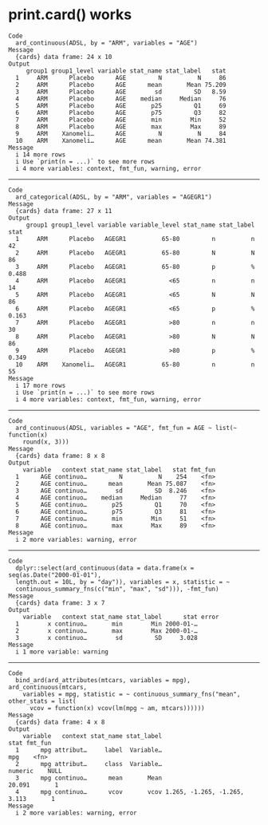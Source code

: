 # print.card() works

    Code
      ard_continuous(ADSL, by = "ARM", variables = "AGE")
    Message
      {cards} data frame: 24 x 10
    Output
         group1 group1_level variable stat_name stat_label   stat
      1     ARM      Placebo      AGE         N          N     86
      2     ARM      Placebo      AGE      mean       Mean 75.209
      3     ARM      Placebo      AGE        sd         SD   8.59
      4     ARM      Placebo      AGE    median     Median     76
      5     ARM      Placebo      AGE       p25         Q1     69
      6     ARM      Placebo      AGE       p75         Q3     82
      7     ARM      Placebo      AGE       min        Min     52
      8     ARM      Placebo      AGE       max        Max     89
      9     ARM    Xanomeli…      AGE         N          N     84
      10    ARM    Xanomeli…      AGE      mean       Mean 74.381
    Message
      i 14 more rows
      i Use `print(n = ...)` to see more rows
      i 4 more variables: context, fmt_fun, warning, error

---

    Code
      ard_categorical(ADSL, by = "ARM", variables = "AGEGR1")
    Message
      {cards} data frame: 27 x 11
    Output
         group1 group1_level variable variable_level stat_name stat_label  stat
      1     ARM      Placebo   AGEGR1          65-80         n          n    42
      2     ARM      Placebo   AGEGR1          65-80         N          N    86
      3     ARM      Placebo   AGEGR1          65-80         p          % 0.488
      4     ARM      Placebo   AGEGR1            <65         n          n    14
      5     ARM      Placebo   AGEGR1            <65         N          N    86
      6     ARM      Placebo   AGEGR1            <65         p          % 0.163
      7     ARM      Placebo   AGEGR1            >80         n          n    30
      8     ARM      Placebo   AGEGR1            >80         N          N    86
      9     ARM      Placebo   AGEGR1            >80         p          % 0.349
      10    ARM    Xanomeli…   AGEGR1          65-80         n          n    55
    Message
      i 17 more rows
      i Use `print(n = ...)` to see more rows
      i 4 more variables: context, fmt_fun, warning, error

---

    Code
      ard_continuous(ADSL, variables = "AGE", fmt_fun = AGE ~ list(~ function(x)
        round(x, 3)))
    Message
      {cards} data frame: 8 x 8
    Output
        variable   context stat_name stat_label   stat fmt_fun
      1      AGE continuo…         N          N    254    <fn>
      2      AGE continuo…      mean       Mean 75.087    <fn>
      3      AGE continuo…        sd         SD  8.246    <fn>
      4      AGE continuo…    median     Median     77    <fn>
      5      AGE continuo…       p25         Q1     70    <fn>
      6      AGE continuo…       p75         Q3     81    <fn>
      7      AGE continuo…       min        Min     51    <fn>
      8      AGE continuo…       max        Max     89    <fn>
    Message
      i 2 more variables: warning, error

---

    Code
      dplyr::select(ard_continuous(data = data.frame(x = seq(as.Date("2000-01-01"),
      length.out = 10L, by = "day")), variables = x, statistic = ~
      continuous_summary_fns(c("min", "max", "sd"))), -fmt_fun)
    Message
      {cards} data frame: 3 x 7
    Output
        variable   context stat_name stat_label      stat error
      1        x continuo…       min        Min 2000-01-…      
      2        x continuo…       max        Max 2000-01-…      
      3        x continuo…        sd         SD     3.028      
    Message
      i 1 more variable: warning

---

    Code
      bind_ard(ard_attributes(mtcars, variables = mpg), ard_continuous(mtcars,
        variables = mpg, statistic = ~ continuous_summary_fns("mean", other_stats = list(
          vcov = function(x) vcov(lm(mpg ~ am, mtcars))))))
    Message
      {cards} data frame: 4 x 8
    Output
        variable   context stat_name stat_label                         stat fmt_fun
      1      mpg attribut…     label  Variable…                          mpg    <fn>
      2      mpg attribut…     class  Variable…                      numeric    NULL
      3      mpg continuo…      mean       Mean                       20.091       1
      4      mpg continuo…      vcov       vcov 1.265, -1.265, -1.265, 3.113       1
    Message
      i 2 more variables: warning, error

